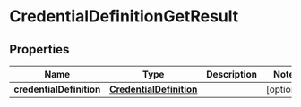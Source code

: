 

# CredentialDefinitionGetResult


## Properties

Name | Type | Description | Notes
------------ | ------------- | ------------- | -------------
**credentialDefinition** | [**CredentialDefinition**](CredentialDefinition.md) |  |  [optional]




